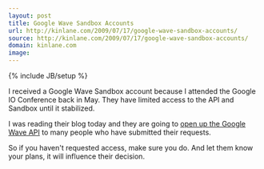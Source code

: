 ```yaml
---
layout: post
title: Google Wave Sandbox Accounts
url: http://kinlane.com/2009/07/17/google-wave-sandbox-accounts/
source: http://kinlane.com/2009/07/17/google-wave-sandbox-accounts/
domain: kinlane.com
image: 
---
```

{% include JB/setup %}<p>I received a Google Wave Sandbox account because I attended the Google IO Conference back in May. They have limited access to the API and Sandbox until it stabilized.<p></p>
I was reading their blog today and they are going to <a href="http://googlewavedev.blogspot.com/2009/07/google-wave-sandbox-update.html">open up the Google Wave API</a> to many people who have submitted their requests.<p></p>
So if you haven't requested access, make sure you do. And let them know your plans, it will influence their decision.</p>
